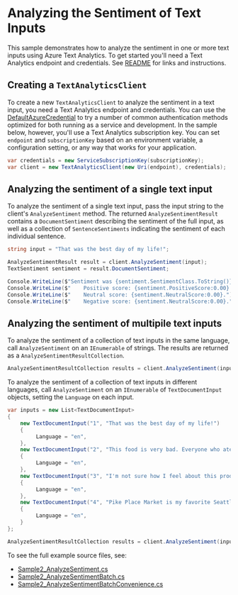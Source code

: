 # Analyzing the Sentiment of Text Inputs

This sample demonstrates how to analyze the sentiment in one or more text inputs using Azure Text Analytics.  To get started you'll need a Text Analytics endpoint and credentials.  See [README](../README.md) for links and instructions.

## Creating a `TextAnalyticsClient`

To create a new `TextAnalyticsClient` to analyze the sentiment in a text input, you need a Text Analytics endpoint and credentials.  You can use the [DefaultAzureCredential][DefaultAzureCredential] to try a number of common authentication methods optimized for both running as a service and development.  In the sample below, however, you'll use a Text Analytics subscription key.  You can set `endpoint` and `subscriptionKey` based on an environment variable, a configuration setting, or any way that works for your application.

```C# Snippet:TextAnalyticsSample2CreateClient
var credentials = new ServiceSubscriptionKey(subscriptionKey);
var client = new TextAnalyticsClient(new Uri(endpoint), credentials);
```

## Analyzing the sentiment of a single text input

To analyze the sentiment of a single text input, pass the input string to the client's `AnalyzeSentiment` method.  The returned `AnalyzeSentimentResult` contains a `DocumentSentiment` describing the sentiment of the full input, as well as a collection of `SentenceSentiments` indicating the sentiment of each individual sentence.

```C# Snippet:AnalyzeSentiment
string input = "That was the best day of my life!";

AnalyzeSentimentResult result = client.AnalyzeSentiment(input);
TextSentiment sentiment = result.DocumentSentiment;

Console.WriteLine($"Sentiment was {sentiment.SentimentClass.ToString()}, with scores: ");
Console.WriteLine($"    Positive score: {sentiment.PositiveScore:0.00}.");
Console.WriteLine($"    Neutral score: {sentiment.NeutralScore:0.00}.");
Console.WriteLine($"    Negative score: {sentiment.NeutralScore:0.00}.");
```

## Analyzing the sentiment of multipile text inputs

To analyze the sentiment of a collection of text inputs in the same language, call `AnalyzeSentiment` on an `IEnumerable` of strings.  The results are returned as a `AnalyzeSentimentResultCollection`.

```C# Snippet:TextAnalyticsSample2AnalyzeSentimentConvenience
AnalyzeSentimentResultCollection results = client.AnalyzeSentiment(inputs);
```

To analyze the sentiment of a collection of text inputs in different languages, call `AnalyzeSentiment` on an `IEnumerable` of `TextDocumentInput` objects, setting the `Language` on each input.

```C# Snippet:TextAnalyticsSample2AnalyzeSentimentBatch
var inputs = new List<TextDocumentInput>
{
    new TextDocumentInput("1", "That was the best day of my life!")
    {
         Language = "en",
    },
    new TextDocumentInput("2", "This food is very bad. Everyone who ate with us got sick.")
    {
         Language = "en",
    },
    new TextDocumentInput("3", "I'm not sure how I feel about this product.")
    {
         Language = "en",
    },
    new TextDocumentInput("4", "Pike Place Market is my favorite Seattle attraction.  We had so much fun there.")
    {
         Language = "en",
    }
};

AnalyzeSentimentResultCollection results = client.AnalyzeSentiment(inputs, new TextAnalyticsRequestOptions { IncludeStatistics = true });
```

To see the full example source files, see:

* [Sample2_AnalyzeSentiment.cs](../tests/samples/Sample2_AnalyzeSentiment.cs)
* [Sample2_AnalyzeSentimentBatch.cs](../tests/samples/Sample2_AnalyzeSentimentBatch.cs)
* [Sample2_AnalyzeSentimentBatchConvenience.cs](../tests/samples/Sample2_AnalyzeSentimentBatchConvenience.cs)

[DefaultAzureCredential]: ../../../identity/Azure.Identity/README.md
